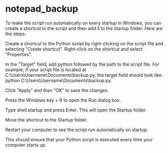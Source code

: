 # notepad_backup

To make the script run automatically on every startup in Windows, you can create a shortcut to the script and then add it to the startup folder. Here are the steps:

Create a shortcut to the Python script by right-clicking on the script file and selecting "Create shortcut".
Right-click on the shortcut and select "Properties".


In the "Target" field, add python followed by the path to the script file. For example, if your script file is located at C:\Users\Username\Documents\backup.py, the target field should look like: python C:\Users\Username\Documents\backup.py.

Click "Apply" and then "OK" to save the changes.

Press the Windows key + R to open the Run dialog box.

Type shell:startup and press Enter. This will open the Startup folder.

Move the shortcut to the Startup folder.

Restart your computer to see the script run automatically on startup.

This should ensure that your Python script is executed every time your computer starts up.
